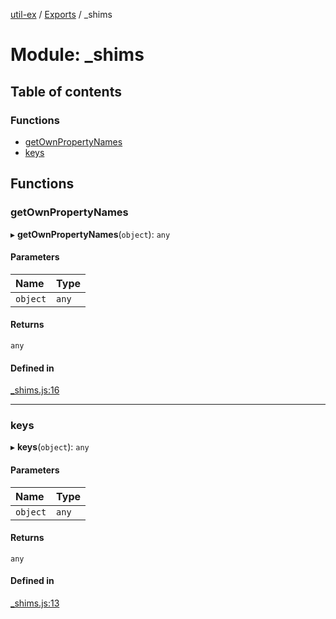[util-ex](../README.md) / [Exports](../modules.md) / \_shims

# Module: \_shims

## Table of contents

### Functions

- [getOwnPropertyNames](shims.md#getownpropertynames)
- [keys](shims.md#keys)

## Functions

### getOwnPropertyNames

▸ **getOwnPropertyNames**(`object`): `any`

#### Parameters

| Name | Type |
| :------ | :------ |
| `object` | `any` |

#### Returns

`any`

#### Defined in

[_shims.js:16](https://github.com/snowyu/util-ex.js/blob/b4dc093/src/_shims.js#L16)

___

### keys

▸ **keys**(`object`): `any`

#### Parameters

| Name | Type |
| :------ | :------ |
| `object` | `any` |

#### Returns

`any`

#### Defined in

[_shims.js:13](https://github.com/snowyu/util-ex.js/blob/b4dc093/src/_shims.js#L13)
